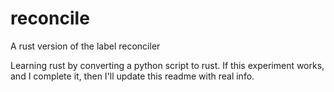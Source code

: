 # reconcile
A rust version of the label reconciler

Learning rust by converting a python script to rust. If this experiment works, and I complete it, then I'll update this readme with real info.
